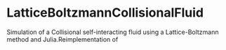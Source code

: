 # LatticeBoltzmannCollisionalFluid
Simulation of a Collisional self-interacting fluid using a Lattice-Boltzmann method and Julia.Reimplementation of 
